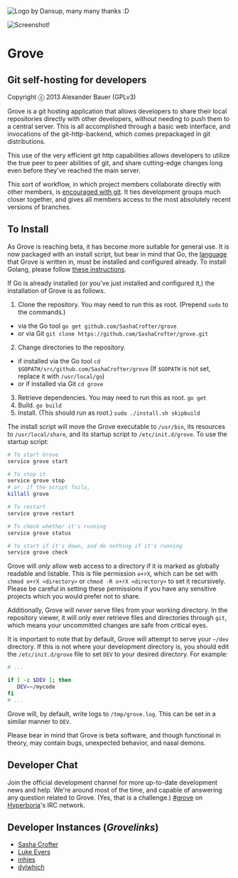 ![Logo by Dansup, many many thanks :D](https://raw.github.com/SashaCrofter/grove/development/res/logo.png)

![Screenshot!](http://i.imgur.com/z5Te9.png)

# Grove
## Git self-hosting for developers
Copyright ⓒ 2013 Alexander Bauer (GPLv3)

Grove is a git hosting application that allows developers to share their local repositories directly with other developers, without needing to push them to a central server. This is all accomplished through a basic web interface, and invocations of the git-http-backend, which comes prepackaged in git distributions.

This use of the very efficient git http capabilities allows developers to utilize the true peer to peer abilities of git, and share cutting-edge changes long even before they've reached the main server.

This sort of workflow, in which project members collaborate directly with other members, is [encouraged with git](http://git-scm.com/about/distributed). It ties development groups much closer together, and gives all members access to the most absolutely recent versions of branches.

## To Install

As Grove is reaching beta, it has become more suitable for general use. It is now packaged with an install script, but bear in mind that Go, the [language](http://golang.org) that Grove is written in, must be installed and configured already. To install Golang, please follow [these instructions](http://golang.org/doc/install).

If Go is already installed (or you've just installed and configured it,) the installation of Grove is as follows.

1. Clone the repository. You may need to run this as root. (Prepend `sudo` to the commands.)
 * via the Go tool `go get github.com/SashaCrofter/grove`
 * or via Git `git clone https://github.com/SashaCrofter/grove.git`

2. Change directories to the repository.
 * if installed via the Go tool `cd $GOPATH/src/github.com/SashaCrofter/grove` (If `$GOPATH` is not set, replace it with `/usr/local/go`)
 * or if installed via Git `cd grove`
3. Retrieve dependencies. You may need to run this as root. `go get`
4. Build. `go build`
5. Install. (This should run as root.) `sudo ./install.sh skipbuild`

The install script will move the Grove executable to `/usr/bin`, its resources to `/usr/local/share`, and its startup script to `/etc/init.d/grove`. To use the startup script:

```bash
# To start Grove
service grove start

# To stop it
service grove stop
# or, if the script fails,
killall grove

# To restart
service grove restart

# To check whether it's running
service grove status

# To start if it's down, and do nothing if it's running
service grove check
```

Grove will *only* allow web access to a directory if it is marked as globally readable and listable. This is file permission `o+rX`, which can be set with `chmod o+rX <directory>` or `chmod -R o+rX <directory>` to set it recursively. Please be careful in setting these permissions if you have any sensitive projects which you would prefer not to share.

Additionally, Grove will *never* serve files from your working directory. In the repository viewer, it will only ever retrieve files and directories through `git`, which means your uncommitted changes are safe from critical eyes.

It is important to note that by default, Grove will attempt to serve your `~/dev` directory. If this is not where your development directory is, you should edit the `/etc/init.d/grove` file to set `DEV` to your desired directory. For example:

```bash
# ...

if [ -z $DEV ]; then
   DEV=~/mycode
fi
# ...
```

Grove will, by default, write logs to `/tmp/grove.log`. This can be set in a similar manner to `DEV`.

Please bear in mind that Grove is beta software, and though functional in theory, may contain bugs, unexpected behavior, and nasal demons.

## Developer Chat

Join the official development channel for more up-to-date development news and help. We're around most of the time, and capable of answering any question related to Grove. (Yes, that is a challenge.)
[#grove](http://hypeirc.net) on [Hyperboria](http://hyperboria.net)'s IRC network.

## Developer Instances (*Grovelinks*)
- [Sasha Crofter](http://[fcdf:db8b:fbf5:d3d7:64a:5aa3:f326:149c]:8860/go/src/github.com/SashaCrofter/grove)
- [Luke Evers](http://[fc2e:9943:1633:403e:2346:3704:8cd8:1c78]:8860/go/src/grove)
- [inhies](http://[fc82:58f9:945f:1b6b:b44:40b:5d89:380f]:8860/)
- [dylwhich](http://[fc8a:9a25:1d90:4677:13ae:9a61:ea8c:66b5]:8860/)
